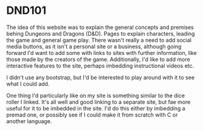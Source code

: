 # DND101
 
 The idea of this website was to explain the general concepts and premises behing Dungeons and Dragons (D&D). 
 Pages to explain characters, leading the game and general game play. 
 There wasn't really a need to add social media buttons, as it isn't a personal site or a business, although going forward I'd want to add some with links to sites with further information, like those made by the creators of the game. 
Additionally, I'd like to add more interactive features to the site, perhaps imbedding instructional videos etc. 

 I didn't use any bootstrap, but I'd be interested to play around with it to see what I could add.
 
  One thing I'd particularly like on my site is something similar to the dice roller I linked. It's all well and good linking to a separate site, but fae more useful for it to be imbedded in the site. I'd do this either by imbedding a premad one, or possibly see if I could make it from scratch with C or another language. 
